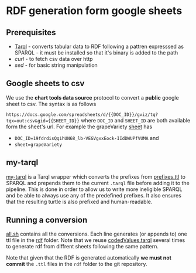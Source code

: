 # RDF generation form google sheets 

## Prerequisites 

* [Tarql](http://tarql.github.io/) - converts tabular data to RDF following a pattren expresssed as SPARQL - it must be installed so that it's binary is added to the path 
* *curl* - to fetch csv data over http 
* *sed*  - for basic string manipulation 

## Google sheets to csv
We use the **chart tools data source** protocol to convert a **public** google sheet to csv. The syntax is as follows

`https://docs.google.com/spreadsheets/d/{{DOC_ID}}/gviz/tq?tqx=out:csv&gid={{SHEET_ID}}` where `DOC_ID` and `SHEET_ID` are both available form the sheet's url. For example the grapeVariety [sheet](https://docs.google.com/spreadsheets/d/19fdrdisQqihUN68_lb-VEGVgxxEock-IIdDWUPfVUMA/edit#gid=1834822338) has
 * `DOC_ID=19fdrdisQqihUN68_lb-VEGVgxxEock-IIdDWUPfVUMA` and 
 * `sheet=grapeVariety`

## my-tarql 

[my-tarql](../../bin/my-tarql) is a Tarql wrapper which converts the prefixes from [prefixes.ttl](../../model/prefixes.ttl) to SPARQL and prepends them to the current `.tarql` file before adding it to the pipeline. This is done in order to allow us to write more ineligible SPARQL and be able to always use any of the predefined prefixes. It also ensures that the resulting turtle is also prefixed and human-readable. 

## Running a conversion 

[all.sh](all.sh) contains all the conversions. Each line generates (or appends to) one ttl file in the [rdf](./rdf) folder. Note that we reuse [codedValues.tarql](codedValues.tarql) several times to generate rdf from diffrent sheets following the same pattern. 

Note that given that the RDF is generated automatically **we must not commit** the `.ttl` files in the `rdf` folder to the git repository. 
